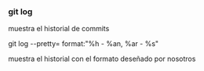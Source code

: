 ### git log

muestra el historial de commits

git log --pretty= format:"%h - %an, %ar - %s"

muestra el historial con el formato deseñado por nosotros